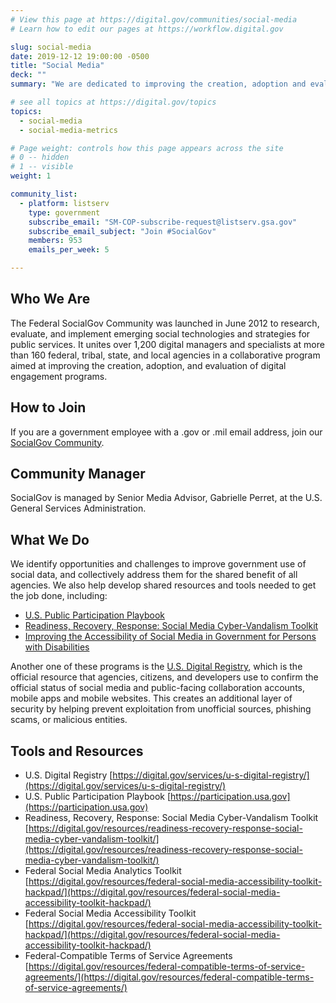 ```yaml
---
# View this page at https://digital.gov/communities/social-media
# Learn how to edit our pages at https://workflow.digital.gov

slug: social-media
date: 2019-12-12 19:00:00 -0500
title: "Social Media"
deck: ""
summary: "We are dedicated to improving the creation, adoption and evaluation of digital engagement programs and emerging social technologies and strategies for public services."

# see all topics at https://digital.gov/topics
topics:
  - social-media
  - social-media-metrics

# Page weight: controls how this page appears across the site
# 0 -- hidden
# 1 -- visible
weight: 1

community_list:
  - platform: listserv
    type: government
    subscribe_email: "SM-COP-subscribe-request@listserv.gsa.gov"
    subscribe_email_subject: "Join #SocialGov"
    members: 953
    emails_per_week: 5

---
```


## Who We Are

The Federal SocialGov Community was launched in June 2012 to research, evaluate, and implement emerging social technologies and strategies for public services. It unites over 1,200 digital managers and specialists at more than 160 federal, tribal, state, and local agencies in a collaborative program aimed at improving the creation, adoption, and evaluation of digital engagement programs.

## How to Join

If you are a government employee with a .gov or .mil email address, join our [SocialGov Community](mailto:SM-COP-subscribe-request@listserv.gsa.gov?subject=SocialGov%20listserv).

## Community Manager

SocialGov is managed by Senior Media Advisor, Gabrielle Perret, at the U.S. General Services Administration.

## What We Do

We identify opportunities and challenges to improve government use of social data, and collectively address them for the shared benefit of all agencies. We also help develop shared resources and tools needed to get the job done, including:

- [U.S. Public Participation Playbook](https://participation.usa.gov)
- [Readiness, Recovery, Response: Social Media Cyber-Vandalism Toolkit](https://digital.gov/resources/readiness-recovery-response-social-media-cyber-vandalism-toolkit/)
- [Improving the Accessibility of Social Media in Government for Persons with Disabilities](https://digital.gov/resources/improving-the-accessibility-of-social-media-in-government/)

Another one of these programs is the [U.S. Digital Registry](https://digital.gov/services/u-s-digital-registry/), which is the official resource that agencies, citizens, and developers use to confirm the official status of social media and public-facing collaboration accounts, mobile apps and mobile websites. This creates an additional layer of security by helping prevent exploitation from unofficial sources, phishing scams, or malicious entities.

## Tools and Resources

- U.S. Digital Registry [https://digital.gov/services/u-s-digital-registry/](https://digital.gov/services/u-s-digital-registry/)
- U.S. Public Participation Playbook [https://participation.usa.gov](https://participation.usa.gov)
- Readiness, Recovery, Response: Social Media Cyber-Vandalism Toolkit [https://digital.gov/resources/readiness-recovery-response-social-media-cyber-vandalism-toolkit/](https://digital.gov/resources/readiness-recovery-response-social-media-cyber-vandalism-toolkit/)
- Federal Social Media Analytics Toolkit [https://digital.gov/resources/federal-social-media-accessibility-toolkit-hackpad/](https://digital.gov/resources/federal-social-media-accessibility-toolkit-hackpad/)
- Federal Social Media Accessibility Toolkit [https://digital.gov/resources/federal-social-media-accessibility-toolkit-hackpad/](https://digital.gov/resources/federal-social-media-accessibility-toolkit-hackpad/)
- Federal-Compatible Terms of Service Agreements [https://digital.gov/resources/federal-compatible-terms-of-service-agreements/](https://digital.gov/resources/federal-compatible-terms-of-service-agreements/)
